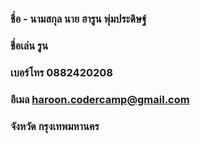 ### ชื่อ - นามสกุล นาย ฮารูน พุ่มประดิษฐ์
### ชื่อเล่น รูน 
### เบอร์โทร 0882420208
### อีเมล  haroon.codercamp@gmail.com
### จังหวัด กรุงเทพมหานคร

